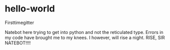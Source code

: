 # hello-world
Firsttimegitter

Natebot here trying to get into python and not the reticulated type. Errors in my code have brought me to my knees. 
I however, will rise a night. RISE, SIR NATEBOT!!!!
